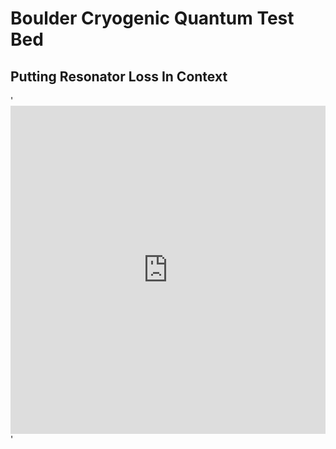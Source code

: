 # Boulder Cryogenic Quantum Test Bed 
## Putting Resonator Loss In Context 
'<iframe id="igraph" scrolling="no" style="border:none;" seamless="seamless" src="https://plotly.com/~dylanblevins49/3.embed" height="525" width="100%"></iframe>'
